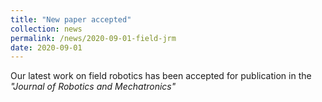 ```yaml
---
title: "New paper accepted"
collection: news
permalink: /news/2020-09-01-field-jrm
date: 2020-09-01
---
```


Our latest work on field robotics has been accepted for publication in the *"Journal of Robotics and Mechatronics"*